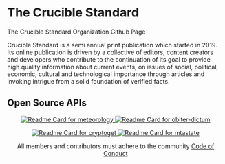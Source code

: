 # The Crucible Standard


The Crucible Standard Organization Github Page

Crucible Standard is a semi annual print publication which started in 2019. Its online publication is driven by a collective of editors, content creators and developers who contribute to the continuation of its goal to provide high quality information about current events, on issues of social, political, economic, cultural and technological importance through articles and invoking intrigue from a solid foundation of verified facts.




## Open Source APIs

<p align="center">
  <a href="https://github.com/Crucible-Standard/meteorology"> 
    <img src="https://github-readme-stats.vercel.app/api/pin/?username=Crucible-Standard&repo=meteorology" alt="Readme Card for meteorology" />
  </a>
  <a href="https://github.com/Crucible-Standard/obiter-dictum"> 
    <img src="https://github-readme-stats.vercel.app/api/pin/?username=Crucible-Standard&repo=obiter-dictum" alt="Readme Card for obiter-dictum" />
  </a>
</p>

<p align="center">
  <a href="https://github.com/Crucible-Standard/cryptoget"> 
    <img src="https://github-readme-stats.vercel.app/api/pin/?username=Crucible-Standard&repo=cryptoget" alt="Readme Card for cryptoget" />
  </a>
  <a href="https://github.com/Crucible-Standard/mtastate"> 
    <img src="https://github-readme-stats.vercel.app/api/pin/?username=Crucible-Standard&repo=mtastate" alt="Readme Card for mtastate" />
  </a>
</p>



<p align="center">
  All members and contributors must adhere to the community <a href="https://github.com/Crucible-Standard/.github/blob/main/docs/CODE_OF_CONDUCT.md">Code of Conduct</a>
</p>

